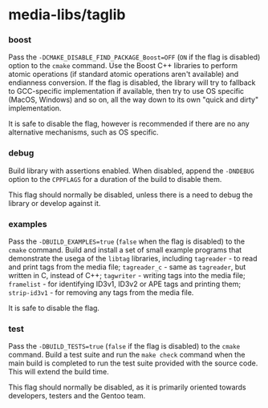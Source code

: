 # media-libs/taglib

### boost
Pass the `-DCMAKE_DISABLE_FIND_PACKAGE_Boost=OFF` (`ON` if the flag is disabled) option to the `cmake` command. Use the Boost C++ libraries to perform atomic operations (if standard atomic operations aren't available) and endianness conversion. If the flag is disabled, the library will try to fallback to GCC-specific implementation if available, then try to use OS specific (MacOS, Windows) and so on, all the way down to its own "quick and dirty" implementation.

It is safe to disable the flag, however is recommended if there are no any alternative mechanisms, such as OS specific.

### debug
Build library with assertions enabled. When disabled, append the `-DNDEBUG` option to the `CPPFLAGS` for a duration of the build to disable them.

This flag should normally be disabled, unless there is a need to debug the library or develop against it.

### examples
Pass the `-DBUILD_EXAMPLES=true` (`false` when the flag is disabled) to the `cmake` command. Build and install a set of small example programs that demonstrate the usega of the `libtag` libraries, including `tagreader` - to read and print tags from the media file; `tagreader_c` - same as `tagreader`, but written in C, instead of C++; `tagwriter` - writing tags into the media file; `framelist` - for identifying ID3v1, ID3v2 or APE tags and printing them; `strip-id3v1` - for removing any tags from the media file.

It is safe to disable the flag.

### test
Pass the `-DBUILD_TESTS=true` (`false` if the flag is disabled) to the `cmake` command. Build a test suite and run the `make check` command when the main build is completed to run the test suite provided with the source code. This will extend the build time.

This flag should normally be disabled, as it is primarily oriented towards developers, testers and the Gentoo team.
